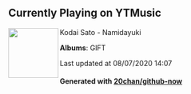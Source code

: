 ## Currently Playing on YTMusic

[<img align="left" width="100" src="https://lh3.googleusercontent.com/2ANalgN4r112I-Qy0WuJNwYjLVu2mkH0CX99yXIhWaKTwK2ImP7wE8GERcZQTfbaVFXBPMi3O__1J4lB5Q">](https://music.youtube.com/channel/UCwWDT6Ti40TYRCEpFN1pSLw)

Kodai Sato - Namidayuki

**Albums**: GIFT

Last updated at 08/07/2020 14:07

#### Generated with [20chan/github-now](https://github.com/20chan/github-now)


<!--
**20chan/20chan** is a ✨ _special_ ✨ repository because its `README.md` (this file) appears on your GitHub profile.

Here are some ideas to get you started:

- 🔭 I’m currently working on ...
- 🌱 I’m currently learning ...
- 👯 I’m looking to collaborate on ...
- 🤔 I’m looking for help with ...
- 💬 Ask me about ...
- 📫 How to reach me: ...
- 😄 Pronouns: ...
- ⚡ Fun fact: ...
-->
